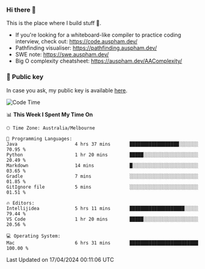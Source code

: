 ### Hi there 👋

This is the place where I build stuff 👀. 

- If you're looking for a whiteboard-like compiler to practice coding interview, check out: https://code.auspham.dev/
- Pathfinding visualiser: https://pathfinding.auspham.dev/
- SWE note: https://swe.auspham.dev/
- Big O complexity cheatsheet: https://auspham.dev/AAComplexity/

### 🔑 Public key

In case you ask, my public key is available [here](https://public.auspham.dev/).

<!--START_SECTION:waka-->
![Code Time](http://img.shields.io/badge/Code%20Time-1%2C251%20hrs%2011%20mins-blue)

📊 **This Week I Spent My Time On** 

```text
🕑︎ Time Zone: Australia/Melbourne

💬 Programming Languages: 
Java                     4 hrs 37 mins       ██████████████████░░░░░░░   70.95 % 
Python                   1 hr 20 mins        █████░░░░░░░░░░░░░░░░░░░░   20.49 % 
Markdown                 14 mins             █░░░░░░░░░░░░░░░░░░░░░░░░   03.65 % 
Gradle                   7 mins              ░░░░░░░░░░░░░░░░░░░░░░░░░   01.85 % 
GitIgnore file           5 mins              ░░░░░░░░░░░░░░░░░░░░░░░░░   01.51 % 

🔥 Editors: 
Intellijidea             5 hrs 11 mins       ████████████████████░░░░░   79.44 % 
VS Code                  1 hr 20 mins        █████░░░░░░░░░░░░░░░░░░░░   20.56 % 

💻 Operating System: 
Mac                      6 hrs 31 mins       █████████████████████████   100.00 % 
```


 Last Updated on 17/04/2024 00:11:06 UTC
<!--END_SECTION:waka-->

<!--
**rockmanvnx6/rockmanvnx6** is a ✨ _special_ ✨ repository because its `README.md` (this file) appears on your GitHub profile.

Here are some ideas to get you started:

- 🔭 I’m currently working on ...
- 🌱 I’m currently learning ...
- 👯 I’m looking to collaborate on ...
- 🤔 I’m looking for help with ...
- 💬 Ask me about ...
- 📫 How to reach me: ...
- 😄 Pronouns: ...
- ⚡ Fun fact: ...
-->
